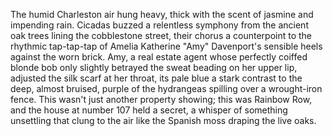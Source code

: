 The humid Charleston air hung heavy, thick with the scent of jasmine and impending rain.  Cicadas buzzed a relentless symphony from the ancient oak trees lining the cobblestone street, their chorus a counterpoint to the rhythmic tap-tap-tap of Amelia Katherine "Amy" Davenport's sensible heels against the worn brick.  Amy, a real estate agent whose perfectly coiffed blonde bob only slightly betrayed the sweat beading on her upper lip, adjusted the silk scarf at her throat, its pale blue a stark contrast to the deep, almost bruised, purple of the hydrangeas spilling over a wrought-iron fence.  This wasn't just another property showing; this was Rainbow Row, and the house at number 107 held a secret, a whisper of something unsettling that clung to the air like the Spanish moss draping the live oaks.
